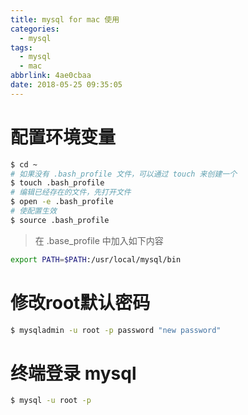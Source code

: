 ```yaml
---
title: mysql for mac 使用
categories:
  - mysql
tags:
  - mysql
  - mac
abbrlink: 4ae0cbaa
date: 2018-05-25 09:35:05
---
```




# 配置环境变量

```sh
$ cd ~
# 如果没有 .bash_profile 文件，可以通过 touch 来创建一个
$ touch .bash_profile
# 编辑已经存在的文件，先打开文件
$ open -e .bash_profile
# 使配置生效
$ source .bash_profile
```

> 在 .base_profile 中加入如下内容

```sh
export PATH=$PATH:/usr/local/mysql/bin
```



<!-- more -->



# 修改root默认密码

```bash
$ mysqladmin -u root -p password "new password"
```



# 终端登录 mysql

```sh
$ mysql -u root -p
```

